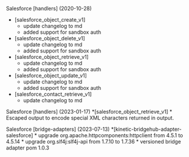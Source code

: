 Salesforce [handlers] (2020-10-28)
  * [salesforce_object_create_v1]
    * update changelog to md
    * added support for sandbox auth
  * [salesforce_object_delete_v1]
    * update changelog to md
    * added support for sandbox auth
  * [salesforce_object_retrieve_v1]
    * update changelog to md
    * added support for sandbox auth
  * [salesforce_object_update_v1]
    * update changelog to md
    * added support for sandbox auth
  * [salesforce_contact_retrieve_v1]
    * update changelog to md

Salesforce [handlers] (2023-01-17)
  *[salesforce_object_retrieve_v1]
    * Escaped output to encode special XML characters returned in output.

Salesforce [bridge-adapters] (2023-07-13)
  *[kinetic-bridgehub-adapter-salesforce]
    * upgrade org.apache.httpcomponents:httpclient from 4.5.1 to 4.5.14
    * upgrade org.slf4j:slf4j-api from 1.7.10 to 1.7.36
    * versioned bridge adapter pom 1.0.3
